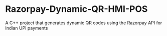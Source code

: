 # Razorpay-Dynamic-QR-HMI-POS
A C++ project that generates dynamic QR codes using the Razorpay API for Indian UPI payments
